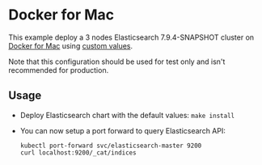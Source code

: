 # Docker for Mac

This example deploy a 3 nodes Elasticsearch 7.9.4-SNAPSHOT cluster on [Docker for Mac][]
using [custom values][].

Note that this configuration should be used for test only and isn't recommended
for production.


## Usage

* Deploy Elasticsearch chart with the default values: `make install`

* You can now setup a port forward to query Elasticsearch API:

  ```
  kubectl port-forward svc/elasticsearch-master 9200
  curl localhost:9200/_cat/indices
  ```


[custom values]: https://github.com/elastic/helm-charts/tree/7.9/elasticsearch/examples/docker-for-mac/values.yaml
[docker for mac]: https://docs.docker.com/docker-for-mac/kubernetes/
